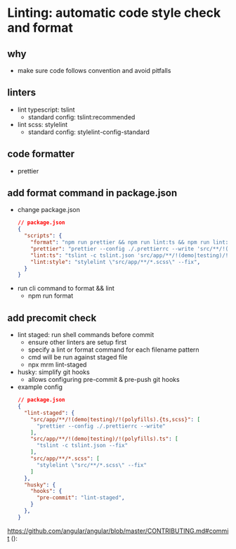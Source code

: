 # Linting: automatic code style check and format

## why
- make sure code follows convention and avoid pitfalls

## linters
- lint typescript: tslint
	- standard config: tslint:recommended
- lint scss: stylelint
	- standard config: stylelint-config-standard

## code formatter
- prettier

## add format command in package.json 
- change package.json
  ```json
  // package.json
  {
    "scripts": {
      "format": "npm run prettier && npm run lint:ts && npm run lint:style",
      "prettier": "prettier --config ./.prettierrc --write 'src/**/!(polyfills).{ts,scss}'",
      "lint:ts": "tslint -c tslint.json 'src/app/**/!(demo|testing)/!(polyfills).ts' --fix",
      "lint:style": "stylelint \"src/app/**/*.scss\" --fix",
    }
  }
  ```
- run cli command to format && lint
  - npm run format


## add precomit check
- lint staged: run shell commands before commit
  - ensure other linters are setup first
  - specify a lint or format command for each filename pattern
  - cmd will be run against staged file
  - npx mrm lint-staged
- husky: simplify git hooks
  - allows configuring pre-commit & pre-push git hooks
- example config
    ```json
    // package.json
    {
      "lint-staged": {
        "src/app/**/!(demo|testing)/!(polyfills).{ts,scss}": [
          "prettier --config ./.prettierrc --write"
        ],
        "src/app/**/!(demo|testing)/!(polyfills).ts": [
          "tslint -c tslint.json --fix"
        ],
        "src/app/**/*.scss": [
          "stylelint \"src/**/*.scss\" --fix"
        ]
      },
      "husky": {
        "hooks": {
          "pre-commit": "lint-staged",
        }
      },
    }
    ```

https://github.com/angular/angular/blob/master/CONTRIBUTING.md#commit
<type>(<scope>): <subject>
<BLANK LINE>
<body>
<BLANK LINE>
<footer>